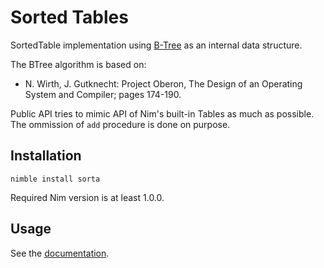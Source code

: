 # Sorted Tables

SortedTable implementation using [B-Tree](https://en.wikipedia.org/wiki/Btree)
as an internal data structure.

The  BTree algorithm is based on:
* N. Wirth, J. Gutknecht:
  Project Oberon, The Design of an Operating System and Compiler;
  pages 174-190.

Public API tries to mimic API of Nim's built-in Tables as much as possible.
The ommission of `add` procedure is done on purpose.



## Installation

```
nimble install sorta
```

Required Nim version is at least 1.0.0.



## Usage

See the [documentation](https://narimiran.github.io/sorta).
